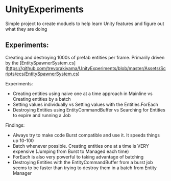 # UnityExperiments
Simple project to create moduels to help learn Unity features and figure out what they are doing


## Experiments:
Creating and destroying 1000s of prefab entities per frame.
Primarily driven by the [EntitySpawnerSystem.cs] (https://github.com/trevorakiyama/UnityExperiments/blob/master/Assets/Scripts/ecs/EntitySpawnerSystem.cs)

Experiments:
* Creating entities using naive one at a time approach in Mainline vs Creating entities by a batch
* Setting values individually vs Setting values with the Entities.ForEach
* Destroying Entities using EntityCommandBuffer vs Searching for Entities to expire and running a Job

Findings:

* Always try to make code Burst compatible and use it.   It speeds things up 10-100 
* Batch whenever possible.  Creating entities one at a time is VERY expensive  (Jumping from Burst to Managed each time)
* ForEach is also very powerful to taking advantage of batching
* Destroying Entities with the EntityCommandBuffer from a burst job seems to be faster than trying to destroy them in a batch from Entity Manager



